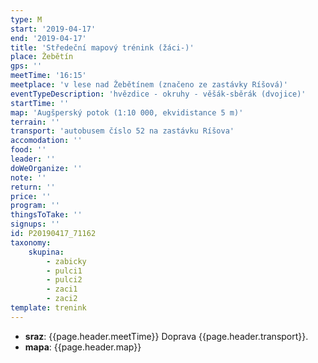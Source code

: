 ```yaml
---
type: M
start: '2019-04-17'
end: '2019-04-17'
title: 'Středeční mapový trénink (žáci-)'
place: Žebětín
gps: ''
meetTime: '16:15'
meetplace: 'v lese nad Žebětínem (značeno ze zastávky Ríšová)'
eventTypeDescription: 'hvězdice - okruhy - věšák-sběrák (dvojice)'
startTime: ''
map: 'Augšperský potok (1:10 000, ekvidistance 5 m)'
terrain: ''
transport: 'autobusem číslo 52 na zastávku Ríšova'
accomodation: ''
food: ''
leader: ''
doWeOrganize: ''
note: ''
return: ''
price: ''
program: ''
thingsToTake: ''
signups: ''
id: P20190417_71162
taxonomy:
    skupina:
        - zabicky
        - pulci1
        - pulci2
        - zaci1
        - zaci2
template: trenink
---
```

* **sraz**: {{page.header.meetTime}} Doprava {{page.header.transport}}.
* **mapa**: {{page.header.map}}
